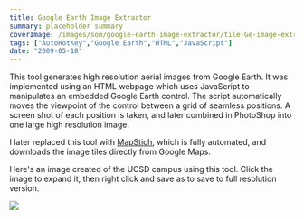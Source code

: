 ```yaml
---
title: Google Earth Image Extractor
summary: placeholder summary
coverImage: /images/som/google-earth-image-extractor/tile-Ge-image-extractor.png
tags: ["AutoHotKey","Google Earth","HTML","JavaScript"]
date: "2009-05-18"
---
```


This tool generates high resolution aerial images from Google Earth. It was implemented using an HTML webpage which uses JavaScript to manipulates an embedded Google Earth control. The script automatically moves the viewpoint of the control between a grid of seamless positions. A screen shot of each position is taken, and later combined in PhotoShop into one large high resolution image.

I later replaced this tool with [MapStich](/projects/som/mapstitch/), which is fully automated, and downloads the image tiles directly from Google Maps.

Here's an image created of the UCSD campus using this tool. Click the image to expand it, then right click and save as to save to full resolution version.

![](/images/som/google-earth-image-extractor/UCSD-Google-Earth.jpg)
